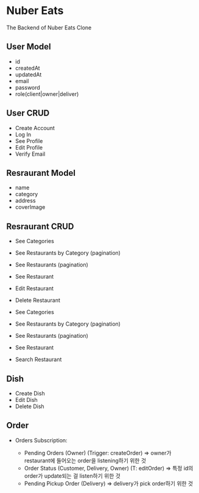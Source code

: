# Nuber Eats

The Backend of Nuber Eats Clone

## User Model

- id
- createdAt
- updatedAt
- email
- password
- role(client|owner|deliver)

## User CRUD

- Create Account
- Log In
- See Profile
- Edit Profile
- Verify Email

## Resraurant Model

- name
- category
- address
- coverImage

## Resraurant CRUD

- See Categories
- See Restaurants by Category (pagination)
- See Restaurants (pagination)
- See Restaurant

- Edit Restaurant
- Delete Restaurant

- See Categories
- See Restaurants by Category (pagination)
- See Restaurants (pagination)
- See Restaurant
- Search Restaurant

## Dish

- Create Dish
- Edit Dish
- Delete Dish

## Order

- Orders Subscription:

  - Pending Orders (Owner) (Trigger: createOrder) => owner가 restaurant에 들어오는 order을 listening하기 위한 것
  - Order Status (Customer, Delivery, Owner) (T: editOrder) => 특정 id의 order가 update되는 걸 listen하기 위한 것
  - Pending Pickup Order (Delivery) => delivery가 pick order하기 위한 것
